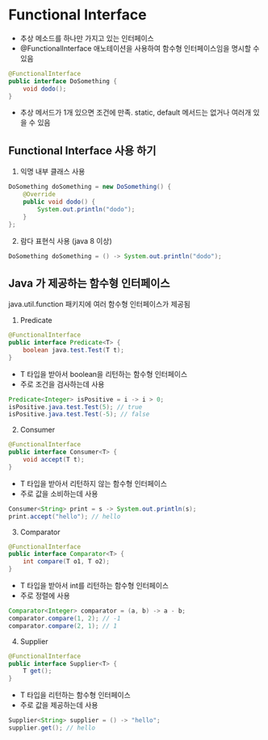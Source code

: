 # Functional Interface
- 추상 메소드를 하나만 가지고 있는 인터페이스
- @FunctionalInterface 애노테이션을 사용하여 함수형 인터페이스임을 명시할 수 있음
```java
@FunctionalInterface
public interface DoSomething {
    void dodo();
}
```
- 추상 메서드가 1개 있으면 조건에 만족. static, default 메서드는 없거나 여러개 있을 수 있음

## Functional Interface 사용 하기
1. 익명 내부 클래스 사용
```java
DoSomething doSomething = new DoSomething() {
    @Override
    public void dodo() {
        System.out.println("dodo");
    }
};
```
2. 람다 표현식 사용 (java 8 이상)
```java
DoSomething doSomething = () -> System.out.println("dodo");
```

## Java 가 제공하는 함수형 인터페이스
java.util.function 패키지에 여러 함수형 인터페이스가 제공됨
1. Predicate<T>
```java
@FunctionalInterface
public interface Predicate<T> {
    boolean java.test.Test(T t);
}
```
- T 타입을 받아서 boolean을 리턴하는 함수형 인터페이스
- 주로 조건을 검사하는데 사용
```java
Predicate<Integer> isPositive = i -> i > 0;
isPositive.java.test.Test(5); // true
isPositive.java.test.Test(-5); // false
```

2. Consumer<T>
```java
@FunctionalInterface
public interface Consumer<T> {
    void accept(T t);
}
```
- T 타입을 받아서 리턴하지 않는 함수형 인터페이스
- 주로 값을 소비하는데 사용
```java
Consumer<String> print = s -> System.out.println(s);
print.accept("hello"); // hello
```

3. Comparator<T>
```java
@FunctionalInterface
public interface Comparator<T> {
    int compare(T o1, T o2);
}
```
- T 타입을 받아서 int를 리턴하는 함수형 인터페이스
- 주로 정렬에 사용
```java
Comparator<Integer> comparator = (a, b) -> a - b;
comparator.compare(1, 2); // -1
comparator.compare(2, 1); // 1
```

4. Supplier<T>
```java
@FunctionalInterface
public interface Supplier<T> {
    T get();
}
```
- T 타입을 리턴하는 함수형 인터페이스
- 주로 값을 제공하는데 사용
```java
Supplier<String> supplier = () -> "hello";
supplier.get(); // hello
```

